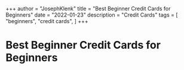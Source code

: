 +++
author = "JosephKlenk"
title = "Best Beginner Credit Cards for Beginners"
date = "2022-01-23"
description = "Credit Cards"
tags = [
    "beginners",
    "credit cards",
]
+++

# Best Beginner Credit Cards for Beginners



